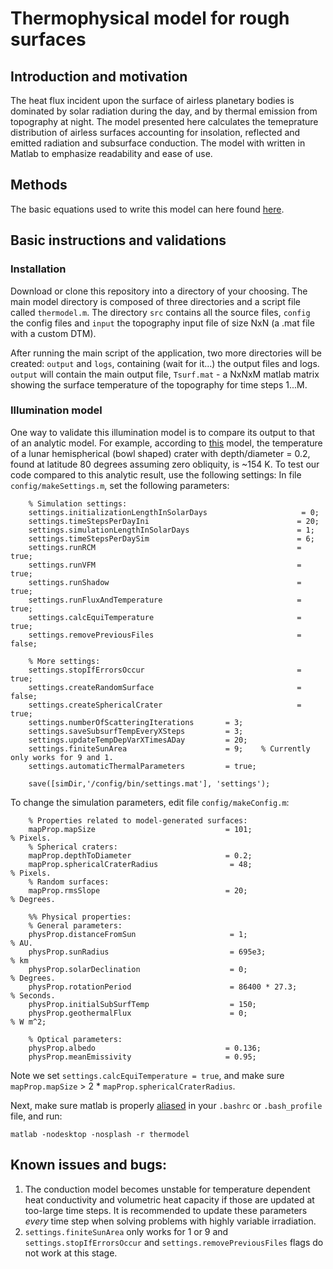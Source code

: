 # Thermophysical model for rough surfaces
## Introduction and motivation
The heat flux incident upon the surface of airless planetary bodies is dominated by solar radiation during the day, and by thermal emission from topography at night. The model presented here calculates the temeprature distribution of airless surfaces accounting for insolation, reflected and emitted radiation and subsurface conduction. The model with written in Matlab to emphasize readability and ease of use. 

## Methods
The basic equations used to write this model can here found [here](https://www.sciencedirect.com/science/article/abs/pii/S001910351630656X). 

## Basic instructions and validations
### Installation
Download or clone this repository into a directory of your choosing. The main model directory is composed of three directories and a script file called ```thermodel.m```. The directory ```src``` contains all the source files, ```config``` the config files and ```input``` the topography input file of size NxN (a .mat file with a custom DTM).

After running the main script of the application, two more directories will be created: ```output``` and ```logs```, containing (wait for it...) the output files and logs. ```output``` will contain the main output file, ```Tsurf.mat``` - a NxNxM matlab matrix showing the surface temperature of the topography for time steps 1...M.

### Illumination model
One way to validate this illumination model is to compare its output to that of an analytic model. For example, according to [this](https://www.sciencedirect.com/science/article/abs/pii/001910359290016Z) model, the temperature of a lunar hemispherical (bowl shaped) crater with depth/diameter = 0.2, found at latitude 80 degrees assuming zero obliquity, is ~154 K. To test our code compared to this analytic result, use the following settings:
In file ```config/makeSettings.m```, set the following parameters:
```
    % Simulation settings:
    settings.initializationLengthInSolarDays                     = 0;
    settings.timeStepsPerDayIni                                 = 20;
    settings.simulationLengthInSolarDays                        = 1;
    settings.timeStepsPerDaySim                                 = 6;
    settings.runRCM                                             = true;
    settings.runVFM                                             = true;
    settings.runShadow                                          = true;
    settings.runFluxAndTemperature                              = true;
    settings.calcEquiTemperature                                = true;
    settings.removePreviousFiles                                = false;

    % More settings:
    settings.stopIfErrorsOccur                                  = true;
    settings.createRandomSurface                                = false;
    settings.createSphericalCrater                              = true;
    settings.numberOfScatteringIterations       = 3;
    settings.saveSubsurfTempEveryXSteps         = 3;
    settings.updateTempDepVarXTimesADay         = 20;
    settings.finiteSunArea                      = 9;    % Currently only works for 9 and 1.
    settings.automaticThermalParameters         = true;

    save([simDir,'/config/bin/settings.mat'], 'settings');
```

To change the simulation parameters, edit file ```config/makeConfig.m```:
```
    % Properties related to model-generated surfaces:
    mapProp.mapSize                             = 101;                   % Pixels.
    % Spherical craters:
    mapProp.depthToDiameter                     = 0.2;
    mapProp.sphericalCraterRadius                = 48;                   % Pixels.
    % Random surfaces:
    mapProp.rmsSlope                            = 20;                   % Degrees.

    %% Physical properties:
    % General parameters:
    physProp.distanceFromSun                     = 1;                 % AU.
    physProp.sunRadius                           = 695e3;             % km
    physProp.solarDeclination                    = 0;                 % Degrees.
    physProp.rotationPeriod                      = 86400 * 27.3;       % Seconds.
    physProp.initialSubSurfTemp                  = 150;
    physProp.geothermalFlux                      = 0;                    % W m^2;

    % Optical parameters:
    physProp.albedo                             = 0.136;
    physProp.meanEmissivity                     = 0.95;

```

Note we set ```settings.calcEquiTemperature = true```, and make sure ```mapProp.mapSize``` > 2 * ```mapProp.sphericalCraterRadius```.

Next, make sure matlab is properly [aliased](http://manpages.ubuntu.com/manpages/trusty/man1/alias.1posix.html) in your ```.bashrc``` or ```.bash_profile``` file, and run:

``` 
matlab -nodesktop -nosplash -r thermodel 
```

## Known issues and bugs:
1. The conduction model becomes unstable for temperature dependent heat conductivity and volumetric heat capacity if those are updated at too-large time steps. It is recommended to update these parameters *every* time step when solving problems with highly variable irradiation.
2. ```settings.finiteSunArea``` only works for 1 or 9 and ```settings.stopIfErrorsOccur``` and ```settings.removePreviousFiles``` flags do not work at this stage.
